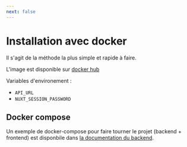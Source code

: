 ```yaml
---
next: false
---
```


# Installation avec docker
Il s'agit de la méthode la plus simple et rapide à faire.

L'image est disponible sur [docker hub](https://hub.docker.com/repository/docker/benoitvignal/narvik-front)

Variables d'environement :
- `API_URL`
- `NUXT_SESSION_PASSWORD`


## Docker compose
Un exemple de docker-compose pour faire tourner le projet (backend + frontend) est disponbile dans [la documentation du backend](/backend/docs/installation/02.docker#docker-compose).
